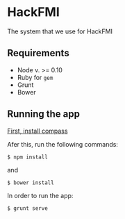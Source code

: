 # HackFMI

The system that we use for HackFMI

## Requirements

* Node v. >= 0.10
* Ruby for `gem`
* Grunt
* Bower

## Running the app

[First, install compass](http://compass-style.org/install/)

Afer this, run the following commands:

```
$ npm install
```

and

```
$ bower install
```

In order to run the app:

```
$ grunt serve
```
